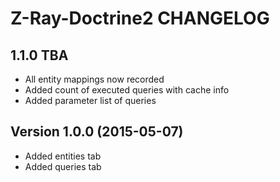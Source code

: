 # Z-Ray-Doctrine2 CHANGELOG

## 1.1.0 TBA

* All entity mappings now recorded
* Added count of executed queries with cache info
* Added parameter list of queries

## Version 1.0.0 (2015-05-07)

* Added entities tab
* Added queries tab
